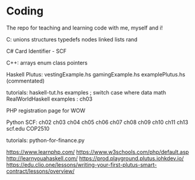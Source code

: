 # Coding
The repo for teaching and learning code with me, myself and i!

C:
unions structures typedefs nodes linked lists rand

C#
Card Identifier - SCF

C++:
arrays enum class pointers

Haskell
Plutus:
vestingExample.hs
gamingExample.hs
examplePlutus.hs (commentated) 

tutorials:
haskell-tut.hs examples ; switch case where data math
RealWorldHaskell examples : ch03

PHP
registration page for WOW

Python
SCF:
ch02 ch03 ch04 ch05 ch06 ch07 ch08 ch09 ch10 ch11 ch13 scf.edu COP2510

tutorials:
python-for-finance.py

https://www.learnphp.com/
https://www.w3schools.com/php/default.asp
http://learnyouahaskell.com/
https://prod.playground.plutus.iohkdev.io/
https://edu.clio.one/lessons/writing-your-first-plutus-smart-contract/lessons/overview/
